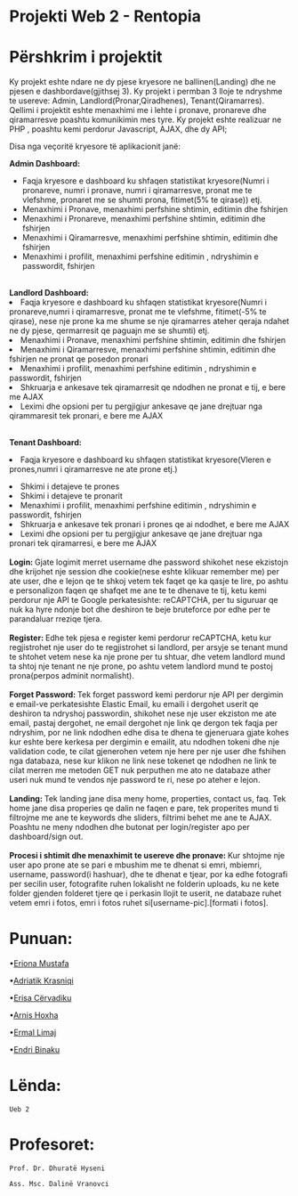 # Projekti Web 2 - Rentopia

# Përshkrim i projektit

Ky projekt eshte ndare ne dy pjese kryesore ne ballinen(Landing) dhe ne pjesen e dashbordave(gjithsej 3). Ky projekt i permban 3 lloje te ndryshme te usereve: Admin, Landlord(Pronar,Qiradhenes), Tenant(Qiramarres). Qellimi i projektit eshte menaxhimi me i lehte i pronave, pronareve dhe qiramarresve poashtu komunikimin mes tyre. Ky projekt eshte realizuar ne PHP , poashtu kemi perdorur Javascript, AJAX, dhe dy API;

Disa nga veçoritë kryesore të aplikacionit janë:

<b>Admin Dashboard: </b>

<ul>
<li>Faqja kryesore e dashboard ku shfaqen statistikat kryesore(Numri i pronareve, numri i pronave, numri i qiramarresve, pronat me te vlefshme, pronaret me se shumti prona, fitimet(5% te qirase)) etj.</li>
<li>Menaxhimi i Pronave, menaxhimi perfshine shtimin, editimin dhe fshirjen</li>
<li>Menaxhimi i Pronareve, menaxhimi perfshine shtimin, editimin dhe fshirjen</li>
<li>Menaxhimi i Qiramarresve, menaxhimi perfshine shtimin, editimin dhe fshirjen</li>
<li>Menaxhimi i profilit, menaxhimi perfshine editimin , ndryshimin e passwordit, fshirjen</li>
    </ul>
<br>
<b>Landlord Dashboard: </b> <li>Faqja kryesore e dashboard ku shfaqen statistikat kryesore(Numri i pronareve,numri i qiramarresve, pronat me te vlefshme, fitimet(-5% te qirase), nese nje prone ka me shume se nje qiramarres ateher qeraja ndahet ne dy pjese, qermarresit qe paguajn me se shumti) etj.</li>

<li>Menaxhimi i Pronave, menaxhimi perfshine shtimin, editimin dhe fshirjen</li>
<li>Menaxhimi i Qiramarresve, menaxhimi perfshine shtimin, editimin dhe fshirjen ne pronat qe posedon pronari</li>
<li>Menaxhimi i profilit, menaxhimi perfshine editimin , ndryshimin e passwordit, fshirjen</li>
<li>Shkruarja e ankesave tek qiramarresit qe ndodhen ne pronat e tij, e bere me AJAX</li>
<li>Leximi dhe opsioni per tu pergjigjur ankesave qe jane drejtuar nga qirammaresit tek pronari, e bere me AJAX</li>
<br>


<b>Tenant Dashboard: </b> <li>Faqja kryesore e dashboard ku shfaqen statistikat kryesore(Vleren e prones,numri i qiramarresve ne ate prone etj.)</li>

<li>Shkimi i detajeve te prones</li>
<li>Shkimi i detajeve te pronarit</li>
<li>Menaxhimi i profilit, menaxhimi perfshine editimin , ndryshimin e passwordit, fshirjen</li>
<li>Shkruarja e ankesave tek pronari i prones qe ai ndodhet, e bere me AJAX</li>
<li>Leximi dhe opsioni per tu pergjigjur ankesave qe jane drejtuar nga pronari tek qiramarresi, e bere me AJAX</li>

<br>
<b>Login: </b> Gjate logimit merret username dhe password shikohet nese ekzistojn dhe krijohet nje session dhe cookie(nese eshte klikuar remember me) per ate user, dhe e lejon qe te shkoj vetem tek faqet qe ka qasje te lire, po ashtu e personalizon faqen qe shafqet me ane te te dhenave te tij, ketu kemi perdorur nje API te Google perkatesishte: reCAPTCHA, per tu siguruar qe nuk ka hyre ndonje bot dhe deshiron te beje bruteforce por edhe per te parandaluar rreziqe tjera.
<br>
<br>
<b>Register: </b> Edhe tek pjesa e register kemi perdorur reCAPTCHA, ketu kur regjistrohet nje user do te regjistrohet si landlord, per arsyje se tenant mund te shtohet vetem nese ka nje prone per tu shtuar, dhe vetem landlord mund ta shtoj nje tenant ne nje prone, po ashtu vetem landlord mund te postoj prona(perpos adminit normalisht).
<br>
<br>
<b>Forget Password: </b> Tek forget password kemi perdorur nje API per dergimin e email-ve perkatesishte Elastic Email, ku emaili i dergohet userit qe deshiron ta ndryshoj passwordin, shikohet nese nje user ekziston me ate email, pastaj dergohet, ne email dergohet nje link qe dergon tek faqja per ndryshim, por ne link ndodhen edhe disa te dhena te gjeneruara gjate kohes kur eshte bere kerkesa per dergimin e emailit, atu ndodhen tokeni dhe nje validation code, te cilat gjenerohen vetem nje here per nje user dhe fshihen nga databaza, nese kur klikon ne link nese tokenet qe ndodhen ne link te cilat merren me metoden GET nuk perputhen me ato ne databaze ather useri nuk mund te vendos nje password te ri, nese po ateher e lejon.
<br>
<br>
<b>Landing: </b> Tek landing jane disa meny home, properties, contact us, faq. Tek home jane disa properies qe dalin ne faqen e pare, tek properites mund ti filtrojme me ane te keywords dhe sliders, filtrimi behet me ane te AJAX.
Poashtu ne meny ndodhen dhe butonat per login/register apo per dashboard/sign out.
<br>
<br>
<b>Procesi i shtimit dhe menaxhimit te usereve dhe pronave: </b>Kur shtojme nje user apo prone ate se pari e mbushim me te dhenat si emri, mbiemri, username, password(i hashuar), dhe te dhenat e tjear, por ka edhe fotografi per secilin user, fotografite ruhen lokalisht ne folderin uploads, ku ne kete folder gjenden folderet tjere qe i perkasin llojit te userit, ne databaze ruhet vetem emri i fotos, emri i fotos ruhet si[username-pic].[formati i fotos].

# Punuan:

•[Eriona Mustafa](https://github.com/ErionaM)

•[Adriatik Krasniqi](https://github.com/adriatik7)

•[Erisa Cërvadiku](https://github.com/erisa3002)

•[Arnis Hoxha](https://github.com/arnishox)

•[Ermal Limaj](https://github.com/ermallimaj)

•[Endri Binaku](https://github.com/BinakuEndri)

# Lënda:

`Ueb 2`

# Profesoret:

`Prof. Dr. Dhuratë Hyseni`

`Ass. Msc. Dalinë Vranovci`

